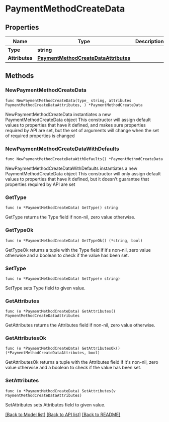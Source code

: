 # PaymentMethodCreateData

## Properties

Name | Type | Description | Notes
------------ | ------------- | ------------- | -------------
**Type** | **string** |  | 
**Attributes** | [**PaymentMethodCreateDataAttributes**](PaymentMethodCreateDataAttributes.md) |  | 

## Methods

### NewPaymentMethodCreateData

`func NewPaymentMethodCreateData(type_ string, attributes PaymentMethodCreateDataAttributes, ) *PaymentMethodCreateData`

NewPaymentMethodCreateData instantiates a new PaymentMethodCreateData object
This constructor will assign default values to properties that have it defined,
and makes sure properties required by API are set, but the set of arguments
will change when the set of required properties is changed

### NewPaymentMethodCreateDataWithDefaults

`func NewPaymentMethodCreateDataWithDefaults() *PaymentMethodCreateData`

NewPaymentMethodCreateDataWithDefaults instantiates a new PaymentMethodCreateData object
This constructor will only assign default values to properties that have it defined,
but it doesn't guarantee that properties required by API are set

### GetType

`func (o *PaymentMethodCreateData) GetType() string`

GetType returns the Type field if non-nil, zero value otherwise.

### GetTypeOk

`func (o *PaymentMethodCreateData) GetTypeOk() (*string, bool)`

GetTypeOk returns a tuple with the Type field if it's non-nil, zero value otherwise
and a boolean to check if the value has been set.

### SetType

`func (o *PaymentMethodCreateData) SetType(v string)`

SetType sets Type field to given value.


### GetAttributes

`func (o *PaymentMethodCreateData) GetAttributes() PaymentMethodCreateDataAttributes`

GetAttributes returns the Attributes field if non-nil, zero value otherwise.

### GetAttributesOk

`func (o *PaymentMethodCreateData) GetAttributesOk() (*PaymentMethodCreateDataAttributes, bool)`

GetAttributesOk returns a tuple with the Attributes field if it's non-nil, zero value otherwise
and a boolean to check if the value has been set.

### SetAttributes

`func (o *PaymentMethodCreateData) SetAttributes(v PaymentMethodCreateDataAttributes)`

SetAttributes sets Attributes field to given value.



[[Back to Model list]](../README.md#documentation-for-models) [[Back to API list]](../README.md#documentation-for-api-endpoints) [[Back to README]](../README.md)


